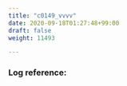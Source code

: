 ```yaml
---
title: "c0149_vvvv"
date: 2020-09-18T01:27:48+99:00
draft: false
weight: 11493

---
```


### Log reference: <no value>

```
